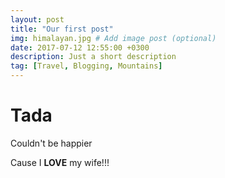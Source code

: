 ```yaml
---
layout: post
title: "Our first post"
img: himalayan.jpg # Add image post (optional)
date: 2017-07-12 12:55:00 +0300
description: Just a short description
tag: [Travel, Blogging, Mountains]
---
```

# Tada

Couldn't be happier

Cause I **LOVE** my wife!!!
